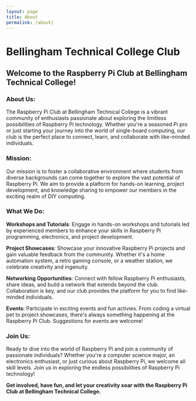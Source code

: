 ```yaml
---
layout: page
title: About
permalink: /about/
---
```


# Bellingham Technical College Club

## Welcome to the Raspberry Pi Club at Bellingham Technical College!

### About Us:

The Raspberry Pi Club at Bellingham Technical College is a vibrant community of enthusiasts passionate about exploring the limitless possibilities of Raspberry Pi technology. Whether you're a seasoned Pi pro or just starting your journey into the world of single-board computing, our club is the perfect place to connect, learn, and collaborate with like-minded individuals.

### Mission:

Our mission is to foster a collaborative environment where students from diverse backgrounds can come together to explore the vast potential of Raspberry Pi. We aim to provide a platform for hands-on learning, project development, and knowledge sharing to empower our members in the exciting realm of DIY computing.

### What We Do:

**Workshops and Tutorials**: Engage in hands-on workshops and tutorials led by experienced members to enhance your skills in Raspberry Pi programming, electronics, and project development.

**Project Showcases**: Showcase your innovative Raspberry Pi projects and gain valuable feedback from the community. Whether it's a home automation system, a retro gaming console, or a weather station, we celebrate creativity and ingenuity.

**Networking Opportunities**: Connect with fellow Raspberry Pi enthusiasts, share ideas, and build a network that extends beyond the club. Collaboration is key, and our club provides the platform for you to find like-minded individuals.

**Events**: Participate in exciting events and fun activies. From coding a virtual pet to project showcases, there's always something happening at the Raspberry Pi Club. Suggestions for events are welcome!

### Join Us:

Ready to dive into the world of Raspberry Pi and join a community of passionate individuals? Whether you're a computer science major, an electronics enthusiast, or just curious about Raspberry Pi, we welcome all skill levels. Join us in exploring the endless possibilities of Raspberry Pi technology!

**Get involved, have fun, and let your creativity soar with the Raspberry Pi Club at Bellingham Technical College.**

<!--
This is the base Jekyll theme. You can find out more info about customizing your Jekyll theme, as well as basic Jekyll usage documentation at [jekyllrb.com](https://jekyllrb.com/)

You can find the source code for Minima at GitHub:
[jekyll][jekyll-organization] /
[minima](https://github.com/jekyll/minima)

You can find the source code for Jekyll at GitHub:
[jekyll][jekyll-organization] /
[jekyll](https://github.com/jekyll/jekyll)

[jekyll-organization]: https://github.com/jekyll
-->